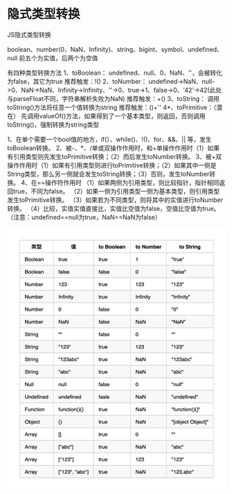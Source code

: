 # 隐式类型转换
JS隐式类型转换

boolean、number(0、NaN、Infinity)、string、bigint、symbol、undefined、null
前五个为实值，后两个为空值

有四种类型转换方法
1、toBoolean：
undefined、null、0、NaN、''，会被转化为false，其它为true
推荐触发：!()
2、toNumber：
undefined->NaN、null->0、NaN->NaN、Infinity->Infinity、''->0、true->1、false->0、'42'->42(此处与parseFloat不同，字符串解析失败为NaN)
推荐触发：+()
3、toString：
调用toString()方法将任意一个值转换为string
推荐触发：()+''
4*、toPrimitive：（潜在）
先调用valueOf()方法，如果得到了一个基本类型，则返回，否则调用toString()，强制转换为string类型

1、在单个需要一个bool值的地方，if(）、while()、!()、for、&&、|| 等，发生toBoolean转换。
2、被-、*、/单或双操作作用时，和+单操作作用时（1）如果有引用类型则先发生toPrimitive转换；（2）而后发生toNumber转换。
3、被+双操作作用时（1）如果有引用类型则进行toPrimitive转换；（2）如果其中一侧是String类型，那么另一侧就会发生toString转换；（3）否则，发生toNumber转换。
4、在==操作符作用时
（1）如果两侧为引用类型，则比较指针，指针相同返回true，不同为false。
（2）如果一侧为引用类型一侧为基本类型，则引用类型发生toPrimitive转换。
（3）如果若为不同类型，则将其中的实值进行toNumber转换。
（4）比较，实值实值直接比，实值比空值为false，空值比空值为true。
（注意：undefined==null为true，NaN==NaN为false）

![alt text](types-transform.png)
